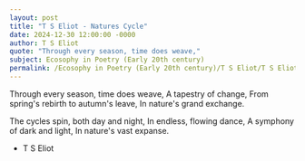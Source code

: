 ```yaml
---
layout: post
title: "T S Eliot - Natures Cycle"
date: 2024-12-30 12:00:00 -0000
author: T S Eliot
quote: "Through every season, time does weave,"
subject: Ecosophy in Poetry (Early 20th century)
permalink: /Ecosophy in Poetry (Early 20th century)/T S Eliot/T S Eliot - Natures Cycle
---
```


Through every season, time does weave,
A tapestry of change,
From spring's rebirth to autumn's leave,
In nature's grand exchange.

The cycles spin, both day and night,
In endless, flowing dance,
A symphony of dark and light,
In nature's vast expanse.

- T S Eliot
